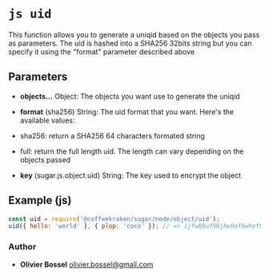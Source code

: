 


<!-- @namespace    sugar.node.object -->

# ```js uid ```


This function allows you to generate a uniqid based on the objects you pass as parameters.
The uid is hashed into a SHA256 32bits string but you can specify it using the "format" parameter described above

## Parameters

- **objects...**  Object: The objects you want use to generate the uniqid

- **format** (sha256) String: The uid format that you want. Here's the available values:
- sha256: return a SHA256 64 characters formated string
- full: return the full length uid. The length can vary depending on the objects passed
- **key** (sugar.js.object.uid) String: The key used to encrypt the object



## Example (js)

```js
const uid = require('@coffeekraken/sugar/node/object/uid');
uid({ hello: 'world' }, { plop: 'coco' }); // => ijfw89uf98jhw9ef8whef87hw7e8q87wegfh78wgf87gw8fgw8e7fzghwz8efgw8fwzuheihgbweuzf
```


### Author
- **Olivier Bossel** <a href="mailto:olivier.bossel@gmail.com">olivier.bossel@gmail.com</a> 



